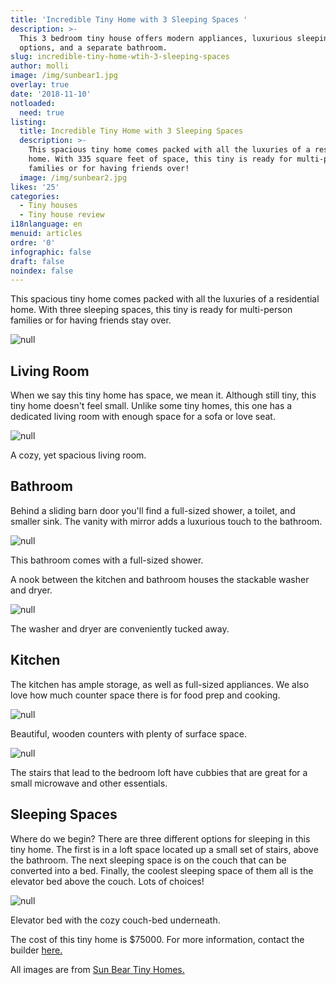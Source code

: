 ```yaml
---
title: 'Incredible Tiny Home with 3 Sleeping Spaces '
description: >-
  This 3 bedroom tiny house offers modern appliances, luxurious sleeping
  options, and a separate bathroom. 
slug: incredible-tiny-home-wtih-3-sleeping-spaces
author: molli
image: /img/sunbear1.jpg
overlay: true
date: '2018-11-10'
notloaded:
  need: true
listing:
  title: Incredible Tiny Home with 3 Sleeping Spaces
  description: >-
    This spacious tiny home comes packed with all the luxuries of a residential
    home. With 335 square feet of space, this tiny is ready for multi-person
    families or for having friends over!
  image: /img/sunbear2.jpg
likes: '25'
categories:
  - Tiny houses
  - Tiny house review
i18nlanguage: en
menuid: articles
ordre: '0'
infographic: false
draft: false
noindex: false
---
```

This spacious tiny home comes packed with all the luxuries of a residential home. With three sleeping spaces, this tiny is ready for multi-person families or for having friends stay over.

![null](/img/sunbear.jpg)

## Living Room

When we say this tiny home has space, we mean it. Although still tiny, this tiny home doesn't feel small. Unlike some tiny homes, this one has a dedicated living room with enough space for a sofa or love seat. 

![null](/img/whitehouse_livingroom.jpg)

<span class="figcaption">A cozy, yet spacious living room.</span>

## Bathroom

Behind a sliding barn door you'll find a full-sized shower, a toilet, and smaller sink. The vanity with mirror adds a luxurious touch to the bathroom.

![null](/img/whitehouse_bathroom1.jpg)

<span class="figcaption">This bathroom comes with a full-sized shower.</span>

A nook between the kitchen and bathroom houses the stackable washer and dryer.

![null](/img/whitehouse_laundry.jpg)

<span class="figcaption">The washer and dryer are conveniently tucked away.</span>

## Kitchen

The kitchen has ample storage, as well as full-sized appliances. We also love how much counter space there is for food prep and cooking. 

![null](/img/whitehouse_kitchen.jpg)

<span class="figcaption">Beautiful, wooden counters with plenty of surface space.</span>

![null](/img/whitehouse_kitchen2.jpg)

<span class="figcaption">The stairs that lead to the bedroom loft have cubbies that are great for a small microwave and other essentials.</span>

## Sleeping Spaces

Where do we begin? There are three different options for sleeping in this tiny home. The first is in a loft space located up a small set of stairs, above the bathroom. The next sleeping space is on the couch that can be converted into a bed. Finally, the coolest sleeping space of them all is the elevator bed above the couch. Lots of choices!

![null](/img/whitehouse_elevatorbed.jpg)

<span class="figcaption">Elevator bed with the cozy couch-bed underneath.</span>

The cost of this tiny home is $75000. For more information, contact the builder [here.](http://sunbeartinyhomes.com/)

All images are from [Sun Bear Tiny Homes.](http://sunbeartinyhomes.com/)
